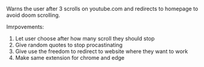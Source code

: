 Warns the user after 3 scrolls on youtube.com and redirects to homepage to avoid doom scrolling.

Imrpovements:
1. Let user choose after how many scroll they should stop
2. Give random quotes to stop procastinating
3. Give use the freedom to redirect to website where they want to work
4. Make same extension for chrome and edge
